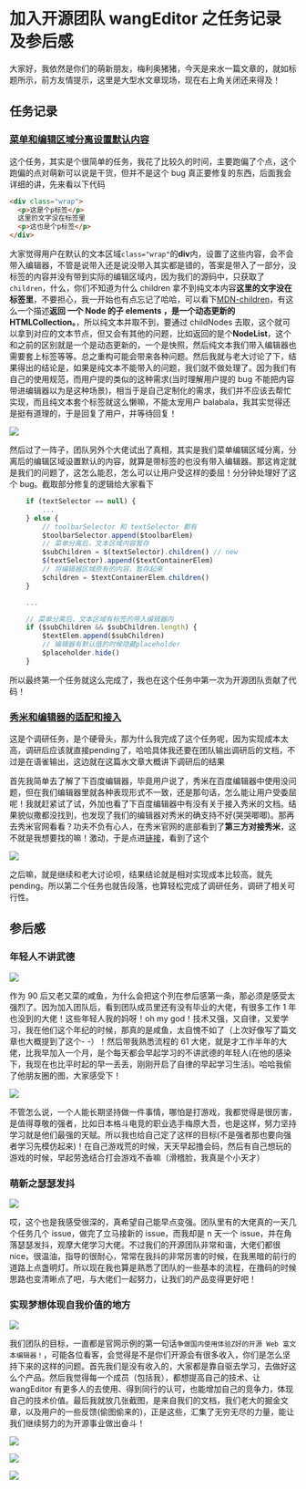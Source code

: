 # 加入开源团队 wangEditor 之任务记录及参后感

大家好，我依然是你们的萌新朋友，梅利奥猪猪，今天是来水一篇文章的，就如标题所示，前方友情提示，这里是大型水文章现场，现在右上角关闭还来得及！

## 任务记录

### [菜单和编辑区域分离设置默认内容](<(https://github.com/wangeditor-team/wangEditor/issues/3000)>)

这个任务，其实是个很简单的任务，我花了比较久的时间，主要跑偏了个点，这个跑偏的点对萌新可以说是干货，但并不是这个 bug 真正要修复的东西，后面我会详细的讲，先来看以下代码

```html
<div class="wrap">
  <p>这是个p标签</p>
  这里的文字没在标签里
  <p>这也是个p标签</p>
</div>
```

大家觉得用户在默认的文本区域`class="wrap"`的**div**内，设置了这些内容，会不会带入编辑器，不管是说带入还是说没带入其实都是错的，答案是带入了一部分，没标签的内容并没有带到实际的编辑区域内，因为我们的源码中，只获取了`children`，什么，你们不知道为什么 children 拿不到纯文本内容**这里的文字没在标签里**，不要担心，我一开始也有点忘记了哈哈，可以看下[MDN-children](https://developer.mozilla.org/zh-CN/docs/Web/API/ParentNode/children)，有这么一个描述**返回 一个 Node 的子 elements ，是一个动态更新的 HTMLCollection。**，所以纯文本并取不到，要通过 childNodes 去取，这个就可以拿到对应的文本节点，但又会有其他的问题，比如返回的是个**NodeList**，这个和之前的区别就是一个是动态更新的，一个是快照，然后纯文本我们带入编辑器也需要套上标签等等。总之重构可能会带来各种问题。然后我就与老大讨论了下，结果得出的结论是，如果是纯文本不能带入的问题，我们就不做处理了。因为我们有自己的使用规范，而用户提的类似的这种需求(当时理解用户提的 bug 不能把内容带进编辑器以为是这种场景)，相当于是自己定制化的需求，我们并不应该去帮忙实现，而且纯文本套个标签就这么懒嘛，不能太宠用户 balabala，我其实觉得还是挺有道理的，于是回复了用户，并等待回复！

![](./images/after-join/issue-answer.png)

然后过了一阵子，团队另外个大佬试出了真相，其实是我们菜单编辑区域分离，分离后的编辑区域设置默认的内容，就算是带标签的也没有带入编辑器。那这肯定就是我们的问题了，这怎么能忍，怎么可以让用户受这样的委屈！分分钟处理好了这个 bug。截取部分修复的逻辑给大家看下

```ts
    if (textSelector == null) {
        ...
    } else {
        // toolbarSelector 和 textSelector 都有
        $toolbarSelector.append($toolbarElem)
        // 菜单分离后，文本区域内容暂存
        $subChildren = $(textSelector).children() // new
        $(textSelector).append($textContainerElem)
        // 将编辑器区域原有的内容，暂存起来
        $children = $textContainerElem.children()
    }

    ...

    // 菜单分离后，文本区域有标签的带入编辑器内
    if ($subChildren && $subChildren.length) {
        $textElem.append($subChildren)
        // 编辑器有默认值的时候隐藏placeholder
        $placeholder.hide()
    }
```

所以最终第一个任务就这么完成了，我也在这个任务中第一次为开源团队贡献了代码！

### [秀米和编辑器的适配和接入](https://github.com/wangeditor-team/wangEditor/issues/2803)

这是个调研任务，是个硬骨头，那为什么我完成了这个任务呢，因为实现成本太高，调研后应该就直接pending了，哈哈具体我还要在团队输出调研后的文档，不过是在语雀输出，这边就在这篇水文章大概讲下调研后的结果

首先我简单去了解了下百度编辑器，毕竟用户说了，秀米在百度编辑器中使用没问题，但在我们编辑器里就各种表现形式不一致，还是那句话，怎么能让用户受委屈呢！我就赶紧试了试，外加也看了下百度编辑器中有没有关于接入秀米的文档。结果貌似撒都没找到，也发现了我们的编辑器对秀米的确支持不好(哭哭唧唧)。那再去秀米官网看看？功夫不负有心人，在秀米官网的底部看到了**第三方对接秀米**，这不就是我想要找的嘛！激动，于是点进[链接](https://r.xiumi.us/board/v5/2a5va/16516964)，看到了这个

![](./images/after-join/xiumi.jpg)

之后嘛，就是继续和老大讨论呗，结果结论就是相对实现成本比较高，就先pending。所以第二个任务也就告段落，也算轻松完成了调研任务，调研了相关可行性。

## 参后感

### 年轻人不讲武德

![](./images/after-join/fight.jpg)

作为 90 后又老又菜的咸鱼，为什么会把这个列在参后感第一条，那必须是感受太强烈了。因为加入团队后，看到团队成员里还有没有毕业的大佬，有很多工作 1 年也没到的大佬！这些年轻人我的妈呀！oh my god！技术又强，又自律，又爱学习，我在他们这个年纪的时候，那真的是咸鱼，太自愧不如了（上次好像写了篇文章也大概提到了这个- -）！然后带我熟悉流程的 61 大佬，就是才工作半年的大佬，比我早加入一个月，是个每天都会早起学习的不讲武德的年轻人(在他的感染下，我现在也比平时起的早一丢丢，刚刚开启了自律的早起学习生活)。哈哈我偷了他朋友圈的图，大家感受下！

![](./images/after-join/yong-time.jpg)

不管怎么说，一个人能长期坚持做一件事情，哪怕是打游戏，我都觉得是很厉害，是值得尊敬的强者，比如日本格斗电竞的职业选手梅原大吾，也是这样，努力坚持学习就是他们最强的天赋。所以我也给自己定了这样的目标(不是强者那也要向强者学习先模仿起来)！在自己游戏荒的时候，天天早起撸会码，然后有自己想玩的游戏的时候，早起劳逸结合打会游戏不香嘛（滑稽脸，我真是个小天才）

### 萌新之瑟瑟发抖

![](./images/after-join/dou.jpg)

哎，这个也是我感受很深的，真希望自己能早点变强。团队里有的大佬真的一天几个任务几个 issue，做完了立马接新的 issue，而我却是 n 天一个 issue，并在角落瑟瑟发抖，观摩大佬学习大佬。不过我们的开源团队非常和谐，大佬们都很 nice，很温油，指导的很耐心，常常在我抖的非常厉害的时候，在我黑暗的前行的道路上点盏明灯。所以现在我也算是熟悉了团队的一些基本的流程，在撸码的时候思路也变清晰点了吧，与大佬们一起努力，让我们的产品变得更好吧！

### 实现梦想体现自我价值的地方

![](./images/after-join/dream.jpg)

我们团队的目标，一直都是官网示例的第一句话`争做国内使用体验Z好的开源 Web 富文本编辑器！`，可能各位看客，会觉得是不是你们开源会有很多收入，你们是怎么坚持下来的这样的问题。首先我们是没有收入的，大家都是靠自驱去学习，去做好这么个产品。然后我觉得每一个成员（包括我），都想提高自己的技术、让 wangEditor 有更多人的去使用、得到同行的认可，也能增加自己的竞争力，体现自己的技术价值。最后我就放几张截图，是来自我们的文档，我们老大的掘金文章，以及用户的一些反馈(偷图偷来的)，正是这些，汇集了无穷无尽的力量，能让我们继续努力的为开源事业做出奋斗！

![](./images/after-join/good-reason.jpg)

![](./images/after-join/target.jpg)

![](./images/after-join/letter.jpg)
